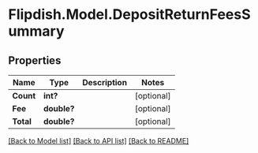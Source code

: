# Flipdish.Model.DepositReturnFeesSummary
## Properties

Name | Type | Description | Notes
------------ | ------------- | ------------- | -------------
**Count** | **int?** |  | [optional] 
**Fee** | **double?** |  | [optional] 
**Total** | **double?** |  | [optional] 

[[Back to Model list]](../README.md#documentation-for-models) [[Back to API list]](../README.md#documentation-for-api-endpoints) [[Back to README]](../README.md)

